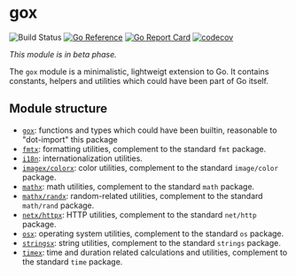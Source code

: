 # gox

![Build Status](https://github.com/icza/gox/actions/workflows/go.yml/badge.svg)
[![Go Reference](https://pkg.go.dev/badge/github.com/icza/gox.svg)](https://pkg.go.dev/github.com/icza/gox)
[![Go Report Card](https://goreportcard.com/badge/github.com/icza/gox)](https://goreportcard.com/report/github.com/icza/gox)
[![codecov](https://codecov.io/gh/icza/gox/branch/master/graph/badge.svg)](https://codecov.io/gh/icza/gox)

_This module is in beta phase._

The `gox` module is a minimalistic, lightweigt extension to Go.
It contains constants, helpers and utilities which could have been part of Go itself.

## Module structure

- [`gox`](https://github.com/icza/gox/tree/master/gox): functions and types which could have been builtin, reasonable to "dot-import" this package
- [`fmtx`](https://github.com/icza/gox/tree/master/fmtx): formatting utilities,
complement to the standard `fmt` package.
- [`i18n`](https://github.com/icza/gox/tree/master/i18n): internationalization utilities.
- [`imagex/colorx`](https://github.com/icza/gox/tree/master/imagex/colorx): color utilities,
complement to the standard `image/color` package.
- [`mathx`](https://github.com/icza/gox/tree/master/mathx): math utilities,
complement to the standard `math` package.
- [`mathx/randx`](https://github.com/icza/gox/tree/master/mathx/randx): random-related utilities,
complement to the standard `math/rand` package.
- [`netx/httpx`](https://github.com/icza/gox/tree/master/netx/httpx): HTTP utilities,
complement to the standard `net/http` package.
- [`osx`](https://github.com/icza/gox/tree/master/osx): operating system utilities,
complement to the standard `os` package.
- [`stringsx`](https://github.com/icza/gox/tree/master/stringsx): string utilities,
complement to the standard `strings` package.
- [`timex`](https://github.com/icza/gox/tree/master/timex): time and duration related calculations and utilities,
complement to the standard `time` package.
